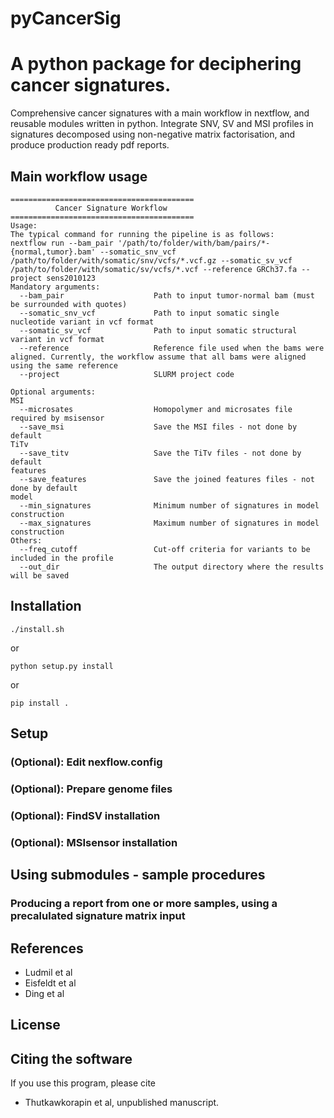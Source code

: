 # pyCancerSig
# A python package for deciphering cancer signatures.

Comprehensive cancer signatures with a main workflow in nextflow, and reusable modules written in python.
Integrate SNV, SV and MSI profiles in signatures decomposed using non-negative matrix factorisation, and produce production ready pdf reports. 

## Main workflow usage

    =========================================
              Cancer Signature Workflow
    =========================================
    Usage:
    The typical command for running the pipeline is as follows:
    nextflow run --bam_pair '/path/to/folder/with/bam/pairs/*-{normal,tumor}.bam' --somatic_snv_vcf /path/to/folder/with/somatic/snv/vcfs/*.vcf.gz --somatic_sv_vcf /path/to/folder/with/somatic/sv/vcfs/*.vcf --reference GRCh37.fa --project sens2010123
    Mandatory arguments:
      --bam_pair                    Path to input tumor-normal bam (must be surrounded with quotes)
      --somatic_snv_vcf             Path to input somatic single nucleotide variant in vcf format
      --somatic_sv_vcf              Path to input somatic structural variant in vcf format
      --reference                   Reference file used when the bams were aligned. Currently, the workflow assume that all bams were aligned using the same reference
      --project                     SLURM project code

    Optional arguments:
    MSI
      --microsates                  Homopolymer and microsates file required by msisensor
      --save_msi                    Save the MSI files - not done by default
    TiTv
      --save_titv                   Save the TiTv files - not done by default
    features
      --save_features               Save the joined features files - not done by default
    model
      --min_signatures              Minimum number of signatures in model construction
      --max_signatures              Maximum number of signatures in model construction
    Others:
      --freq_cutoff                 Cut-off criteria for variants to be included in the profile
      --out_dir                     The output directory where the results will be saved
      
## Installation 

    ./install.sh

or 

    python setup.py install
    
or 

    pip install .
    
## Setup

### (Optional): Edit nexflow.config

### (Optional): Prepare genome files

### (Optional): FindSV installation

### (Optional): MSIsensor installation

## Using submodules - sample procedures

### Producing a report from one or more samples, using a precalulated signature matrix input

## References

- Ludmil et al 
- Eisfeldt et al
- Ding et al

## License

## Citing the software 
If you use this program, please cite
- Thutkawkorapin et al, unpublished manuscript.
